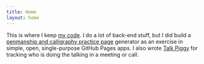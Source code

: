 ```yaml
---
title: Home
layout: home
---
```


This is where I keep [my code](https://github.com/kylev). I do a lot
of back-end stuff, but I did build a [penmanship and calligraphy
practice page](/pen/) generator as an exercise in simple, open,
single-purpose GitHub Pages apps. I also wrote [Talk
Piggy](/talk-piggy/) for tracking who is doing the talking in a
meeting or call.
